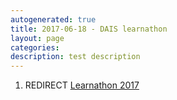 ```yaml
---
autogenerated: true
title: 2017-06-18 - DAIS learnathon
layout: page
categories: 
description: test description
---
```


1.  REDIRECT [Learnathon 2017](Learnathon_2017)
